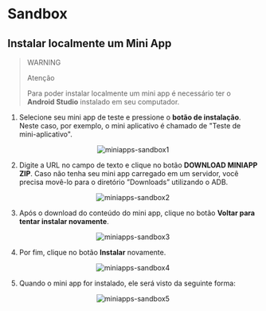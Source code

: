 # Sandbox

## Instalar localmente um Mini App

> WARNING
>
> Atenção
> 
> Para poder instalar localmente um mini app é necessário ter o **Android Studio** instalado em seu computador.

1. Selecione seu mini app de teste e pressione o **botão de instalação**. Neste caso, por exemplo, o mini aplicativo é chamado de "Teste de mini-aplicativo".

<center>

![miniapps-sandbox1](/mini-apps/miniapps-sandbox1-pt.png)

</center>

2. Digite a URL no campo de texto e clique no botão **DOWNLOAD MINIAPP ZIP**. Caso não tenha seu mini app carregado em um servidor, você precisa movê-lo para o diretório ”Downloads” utilizando o ADB.

<center>

![miniapps-sandbox2](/mini-apps/miniapps-sandbox2-pt.png)

</center>

3. Após o download do conteúdo do mini app, clique no botão **Voltar para tentar instalar novamente**.

<center>

![miniapps-sandbox3](/mini-apps/miniapps-sandbox3-pt.png)

</center>

4. Por fim, clique no botão **Instalar** novamente.

<center>

![miniapps-sandbox4](/mini-apps/miniapps-sandbox4-pt.png)

</center>

5. Quando o mini app for instalado, ele será visto da seguinte forma:

<center>

![miniapps-sandbox5](/mini-apps/miniapps-sandbox5-pt.png)

</center>